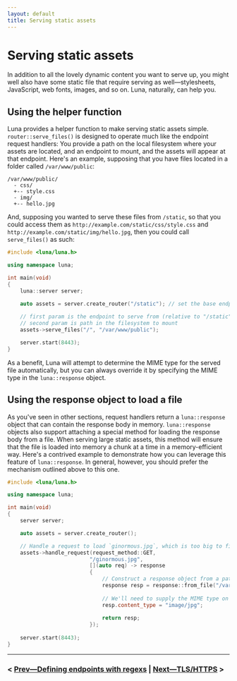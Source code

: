 ```yaml
---
layout: default
title: Serving static assets
---
```


# Serving static assets

In addition to all the lovely dynamic content you want to serve up, you might well also have some static file that require serving as well—stylesheets, JavaScript, web fonts, images, and so on. Luna, naturally, can help you.

## Using the helper function

Luna provides a helper function to make serving static assets simple. `router::serve_files()` is designed to operate much like the endpoint request handlers: You provide a path on the local filesystem where your assets are located, and an endpoint to mount, and the assets will appear at that endpoint. Here's an example, supposing that you have files located in a folder called `/var/www/public`:

```
/var/www/public/
  - css/
  +-- style.css
  - img/
  +-- hello.jpg
```

And, supposing you wanted to serve these files from `/static`, so that you could access them as `http://example.com/static/css/style.css` and `http://example.com/static/img/hello.jpg`, then you could call `serve_files()` as such:

```cpp
#include <luna/luna.h>

using namespace luna;

int main(void)
{
    luna::server server;

    auto assets = server.create_router("/static"); // set the base endpoint for all files to "/static"
    
    // first param is the endpoint to serve from (relative to "/static")
    // second param is path in the filesystem to mount 
    assets->serve_files("/", "/var/www/public");

    server.start(8443);
}
```

As a benefit, Luna will attempt to determine the MIME type for the served file automatically, but you can always override it by specifying the MIME type in the `luna::response` object.

## Using the response object to load a file

As you've seen in other sections, request handlers return a `luna::response` object that can contain the response body in memory. `luna::response` objects also support attaching a special method for loading the response body from a file. When serving large static assets, this method will ensure that the file is loaded into memory a chunk at a time in a memory-efficient way. Here's a contrived example to demonstrate how you can leverage this feature of `luna::response`. In general, however, you should prefer the mechanism outlined above to this one.

```cpp
#include <luna/luna.h>

using namespace luna;

int main(void)
{
    server server;

    auto assets = server.create_router();

    // Handle a request to load `ginormous.jpg`, which is too big to fit into memory
    assets->handle_request(request_method::GET,
                          "/ginormous.jpg",
                          [](auto req) -> response
                          {
                              // Construct a response object from a path and filename
                              response resp = response::from_file("/var/www/public/img/ginormous.jpg");
                              
                              // We'll need to supply the MIME type on our own, however!
                              resp.content_type = "image/jpg";
                              
                              return resp;
                          });
                          
    server.start(8443);
}
```

----

### < [Prev—Defining endpoints with regexs](regexes.md) | [Next—TLS/HTTPS](https.md) >
